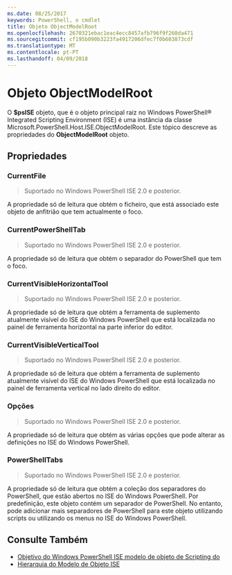 ```yaml
---
ms.date: 08/25/2017
keywords: PowerShell, o cmdlet
title: Objeto ObjectModelRoot
ms.openlocfilehash: 2670321ebac1eac4ecc8457afb796f9f260da471
ms.sourcegitcommit: cf195b090b3223fa4917206dfec7f0b603873cdf
ms.translationtype: MT
ms.contentlocale: pt-PT
ms.lasthandoff: 04/09/2018
---
```

# <a name="the-objectmodelroot-object"></a>Objeto ObjectModelRoot

O **$psISE** objeto, que é o objeto principal raiz no Windows PowerShell® Integrated Scripting Environment (ISE) é uma instância da classe Microsoft.PowerShell.Host.ISE.ObjectModelRoot.
Este tópico descreve as propriedades do **ObjectModelRoot** objeto.

## <a name="properties"></a>Propriedades

### <a name="currentfile"></a>CurrentFile

> Suportado no Windows PowerShell ISE 2.0 e posterior.

A propriedade só de leitura que obtém o ficheiro, que está associado este objeto de anfitrião que tem actualmente o foco.

### <a name="currentpowershelltab"></a>CurrentPowerShellTab

> Suportado no Windows PowerShell ISE 2.0 e posterior.

A propriedade só de leitura que obtém o separador do PowerShell que tem o foco.

### <a name="currentvisiblehorizontaltool"></a>CurrentVisibleHorizontalTool

> Suportado no Windows PowerShell ISE 2.0 e posterior.

A propriedade só de leitura que obtém a ferramenta de suplemento atualmente visível do ISE do Windows PowerShell que está localizada no painel de ferramenta horizontal na parte inferior do editor.

### <a name="currentvisibleverticaltool"></a>CurrentVisibleVerticalTool

> Suportado no Windows PowerShell ISE 2.0 e posterior.

A propriedade só de leitura que obtém a ferramenta de suplemento atualmente visível do ISE do Windows PowerShell que está localizada no painel de ferramenta vertical no lado direito do editor.

### <a name="options"></a>Opções

> Suportado no Windows PowerShell ISE 2.0 e posterior.

A propriedade só de leitura que obtém as várias opções que pode alterar as definições no ISE do Windows PowerShell.

### <a name="powershelltabs"></a>PowerShellTabs

> Suportado no Windows PowerShell ISE 2.0 e posterior.

A propriedade só de leitura que obtém a coleção dos separadores do PowerShell, que estão abertos no ISE do Windows PowerShell. Por predefinição, este objeto contém um separador de PowerShell. No entanto, pode adicionar mais separadores de PowerShell para este objeto utilizando scripts ou utilizando os menus no ISE do Windows PowerShell.

## <a name="see-also"></a>Consulte Também

- [Objetivo do Windows PowerShell ISE modelo de objeto de Scripting do](Purpose-of-the-Windows-PowerShell-ISE-Scripting-Object-Model.md)
- [Hierarquia do Modelo de Objeto ISE](The-ISE-Object-Model-Hierarchy.md)